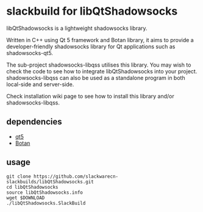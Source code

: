 # slackbuild for libQtShadowsocks

libQtShadowsocks is a lightweight shadowsocks library.

Written in C++ using Qt 5 framework and Botan library, it aims to provide a developer-friendly shadowsocks library for Qt applications such as shadowsocks-qt5.

The sub-project shadowsocks-libqss utilises this library. You may wish to check the code to see how to integrate libQtShadowsocks into your project. shadowsocks-libqss can also be used as a standalone program in both local-side and server-side.

Check installation wiki page to see how to install this library and/or shadowsocks-libqss.

## dependencies

* [qt5](https://slackbuilds.org/repository/14.2/libraries/qt5/)
* [Botan](https://slackbuilds.org/repository/14.2/libraries/Botan/)

## usage

```
git clone https://github.com/slackwarecn-slackbuilds/libQtShadowsocks.git
cd libQtShadowsocks
source libQtShadowsocks.info
wget $DOWNLOAD
./libQtShadowsocks.SlackBuild
```

